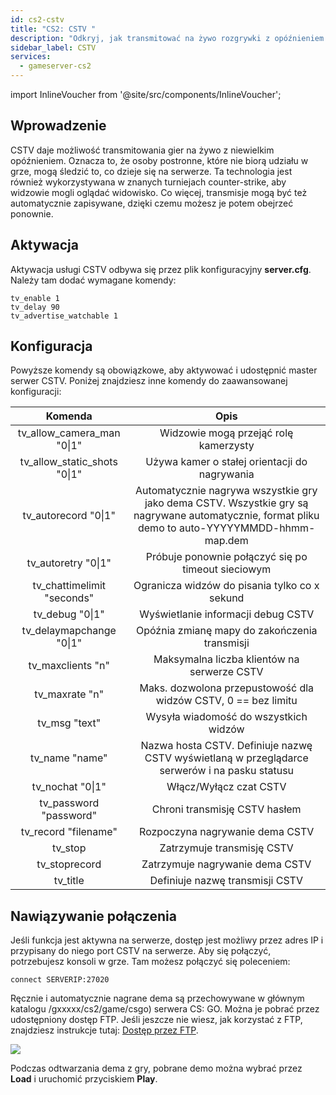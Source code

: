 ```yaml
---
id: cs2-cstv
title: "CS2: CSTV "
description: "Odkryj, jak transmitować na żywo rozgrywki z opóźnieniem i automatycznym nagrywaniem dla widzów oraz oglądać mecze w dowolnym momencie → Sprawdź teraz"
sidebar_label: CSTV
services:
  - gameserver-cs2
---
```


import InlineVoucher from '@site/src/components/InlineVoucher';

## Wprowadzenie


CSTV daje możliwość transmitowania gier na żywo z niewielkim opóźnieniem. Oznacza to, że osoby postronne, które nie biorą udziału w grze, mogą śledzić to, co dzieje się na serwerze. Ta technologia jest również wykorzystywana w znanych turniejach counter-strike, aby widzowie mogli oglądać widowisko. Co więcej, transmisje mogą być też automatycznie zapisywane, dzięki czemu możesz je potem obejrzeć ponownie.

<InlineVoucher />

## Aktywacja

Aktywacja usługi CSTV odbywa się przez plik konfiguracyjny **server.cfg**. Należy tam dodać wymagane komendy:

```
tv_enable 1
tv_delay 90
tv_advertise_watchable 1
```



## Konfiguracja

Powyższe komendy są obowiązkowe, aby aktywować i udostępnić master serwer CSTV. Poniżej znajdziesz inne komendy do zaawansowanej konfiguracji:

|            Komenda            |                         Opis                         |
| :--------------------------: | :-------------------------------------------------: |
|  tv_allow_camera_man "0\|1"  |        Widzowie mogą przejąć rolę kamerzysty        |
| tv_allow_static_shots "0\|1" |    Używa kamer o stałej orientacji do nagrywania    |
|     tv_autorecord "0\|1"     | Automatycznie nagrywa wszystkie gry jako dema CSTV. Wszystkie gry są nagrywane automatycznie, format pliku demo to auto-YYYYYMMDD-hhmm-map.dem |
|     tv_autoretry "0\|1"      | Próbuje ponownie połączyć się po timeout sieciowym |
| tv_chattimelimit "seconds"  | Ogranicza widzów do pisania tylko co x sekund |
|       tv_debug "0\|1"        |             Wyświetlanie informacji debug CSTV             |
|   tv_delaymapchange "0\|1"   | Opóźnia zmianę mapy do zakończenia transmisji |
|      tv_maxclients "n"       |          Maksymalna liczba klientów na serwerze CSTV          |
|        tv_maxrate "n"        | Maks. dozwolona przepustowość dla widzów CSTV, 0 == bez limitu |
|        tv_msg "text"         |           Wysyła wiadomość do wszystkich widzów           |
|        tv_name "name"        | Nazwa hosta CSTV. Definiuje nazwę CSTV wyświetlaną w przeglądarce serwerów i na pasku statusu |
|       tv_nochat "0\|1"       |           Włącz/Wyłącz czat CSTV           |
|    tv_password "password"    |       Chroni transmisję CSTV hasłem       |
|     tv_record "filename"     |             Rozpoczyna nagrywanie dema CSTV             |
|           tv_stop            |                 Zatrzymuje transmisję CSTV                 |
|        tv_stoprecord         |            Zatrzymuje nagrywanie dema CSTV             |
|           tv_title           |           Definiuje nazwę transmisji CSTV           |



## Nawiązywanie połączenia

Jeśli funkcja jest aktywna na serwerze, dostęp jest możliwy przez adres IP i przypisany do niego port CSTV na serwerze. Aby się połączyć, potrzebujesz konsoli w grze. Tam możesz połączyć się poleceniem:

```
connect SERVERIP:27020
```


Ręcznie i automatycznie nagrane dema są przechowywane w głównym katalogu /gxxxxx/cs2/game/csgo) serwera CS: GO. Można je pobrać przez udostępniony dostęp FTP. Jeśli jeszcze nie wiesz, jak korzystać z FTP, znajdziesz instrukcje tutaj: [Dostęp przez FTP](gameserver-ftpaccess.md).


![](https://screensaver01.zap-hosting.com/index.php/s/w9b4Z7ECoSkSQdT/preview)



Podczas odtwarzania dema z gry, pobrane demo można wybrać przez **Load** i uruchomić przyciskiem **Play**.

<InlineVoucher />